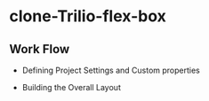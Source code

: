 # clone-Trilio-flex-box

## Work Flow

  - Defining Project Settings and Custom properties

  - Building the Overall Layout